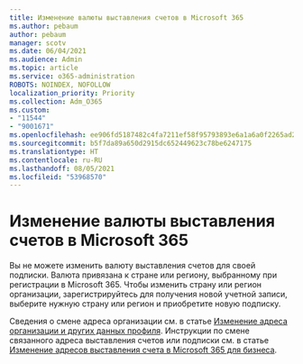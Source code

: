 ```yaml
---
title: Изменение валюты выставления счетов в Microsoft 365
ms.author: pebaum
author: pebaum
manager: scotv
ms.date: 06/04/2021
ms.audience: Admin
ms.topic: article
ms.service: o365-administration
ROBOTS: NOINDEX, NOFOLLOW
localization_priority: Priority
ms.collection: Adm_O365
ms.custom:
- "11544"
- "9001671"
ms.openlocfilehash: ee906fd5187482c4fa7211ef58f95793893e6a1a6a0f2265ad23a8e206780433
ms.sourcegitcommit: b5f7da89a650d2915dc652449623c78be6247175
ms.translationtype: HT
ms.contentlocale: ru-RU
ms.lasthandoff: 08/05/2021
ms.locfileid: "53968570"
---
```

# <a name="change-your-microsoft-365-billing-currency"></a>Изменение валюты выставления счетов в Microsoft 365

Вы не можете изменить валюту выставления счетов для своей подписки. Валюта привязана к стране или региону, выбранному при регистрации в Microsoft 365. Чтобы изменить страну или регион организации, зарегистрируйтесь для получения новой учетной записи, выберите нужную страну или регион и приобретите новую подписку. 

Сведения о смене адреса организации см. в статье [Изменение адреса организации и других данных профиля](/microsoft-365/admin/manage/change-address-contact-and-more). Инструкции по смене связанного адреса выставления счетов или подписки см. в статье [Изменение адресов выставления счета в Microsoft 365 для бизнеса](/microsoft-365/commerce/billing-and-payments/change-your-billing-addresses). 